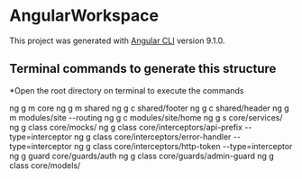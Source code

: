 # AngularWorkspace

This project was generated with [Angular CLI](https://github.com/angular/angular-cli) version 9.1.0.

## Terminal commands to generate this structure

*Open the root directory on terminal to execute the commands

ng g m core
ng g m shared 
ng g c shared/footer
ng g c shared/header
ng g m modules/site --routing
ng g c modules/site/home
ng g s core/services/
ng g class core/mocks/
ng g class core/interceptors/api-prefix --type=interceptor
ng g class core/interceptors/error-handler --type=interceptor
ng g class core/interceptors/http-token --type=interceptor
ng g guard core/guards/auth
ng g class core/guards/admin-guard
ng g class core/models/
